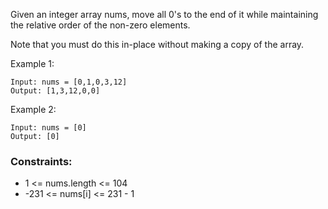 Given an integer array nums, move all 0's to the end of it while maintaining the relative order of the non-zero elements.

Note that you must do this in-place without making a copy of the array.

 

Example 1:

```
Input: nums = [0,1,0,3,12]
Output: [1,3,12,0,0]
```
Example 2:

```
Input: nums = [0]
Output: [0]
```
 

### Constraints:

- 1 <= nums.length <= 104
- -231 <= nums[i] <= 231 - 1
